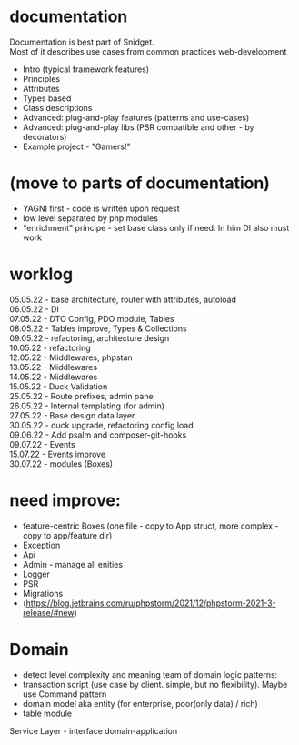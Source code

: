# documentation

Documentation is best part of Snidget.  
Most of it describes use cases from common practices web-development

- Intro (typical framework features)
- Principles
- Attributes
- Types based
- Class descriptions
- Advanced: plug-and-play features (patterns and use-cases)
- Advanced: plug-and-play libs (PSR compatible and other - by decorators)
- Example project - "Gamers!"

# (move to parts of documentation)

- YAGNI first - code is written upon request
- low level separated by php modules
- "enrichment" principe - set base class only if need. In him DI also must work


# worklog

05.05.22 - base architecture, router with attributes, autoload  
06.05.22 - DI  
07.05.22 - DTO Config, PDO module, Tables  
08.05.22 - Tables improve, Types & Collections  
09.05.22 - refactoring, architecture design  
10.05.22 - refactoring  
12.05.22 - Middlewares, phpstan  
13.05.22 - Middlewares  
14.05.22 - Middlewares  
15.05.22 - Duck Validation  
25.05.22 - Route prefixes, admin panel  
26.05.22 - Internal templating (for admin)  
27.05.22 - Base design data layer  
30.05.22 - duck upgrade, refactoring config load  
09.06.22 - Add psalm and composer-git-hooks  
09.07.22 - Events  
15.07.22 - Events improve  
30.07.22 - modules (Boxes)  

# need improve:
- feature-centric Boxes (one file - copy to App struct, more complex - copy to app/feature dir)
- Exception
- Api
- Admin - manage all enities
- Logger
- PSR
- Migrations
- (https://blog.jetbrains.com/ru/phpstorm/2021/12/phpstorm-2021-3-release/#new)


# Domain

- detect level complexity and meaning team of domain logic
  patterns:
- transaction script (use case by client. simple, but no flexibility). Maybe use Command pattern
- domain model aka entity (for enterprise, poor(only data) / rich)
- table module

Service Layer - interface domain-application
 